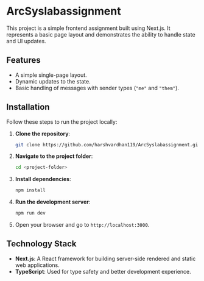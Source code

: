 # ArcSyslabassignment





This project is a simple frontend assignment built using Next.js. It represents a basic page layout and demonstrates the ability to handle state and UI updates.

## Features

- A simple single-page layout.
- Dynamic updates to the state.
- Basic handling of messages with sender types (`"me"` and `"them"`).

## Installation

Follow these steps to run the project locally:

1. **Clone the repository**:
   ```bash
   git clone https://github.com/harshvardhan119/ArcSyslabassignment.git
   ```

2. **Navigate to the project folder**:
   ```bash
   cd <project-folder>
   ```

3. **Install dependencies**:
   ```bash
   npm install
   ```

4. **Run the development server**:
   ```bash
   npm run dev
   ```

5. Open your browser and go to `http://localhost:3000`.

## Technology Stack

- **Next.js**: A React framework for building server-side rendered and static web applications.
- **TypeScript**: Used for type safety and better development experience.


